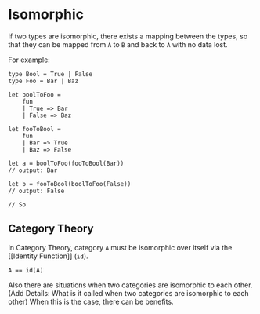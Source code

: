 # Isomorphic

If two types are isomorphic, there exists a mapping between the types, so that they can be mapped from `A` to `B` and back to `A` with no data lost.

For example:

```
type Bool = True | False
type Foo = Bar | Baz

let boolToFoo =
	fun
	| True => Bar
	| False => Baz
	
let fooToBool = 
	fun
	| Bar => True
	| Baz => False
	
let a = boolToFoo(fooToBool(Bar))
// output: Bar

let b = fooToBool(boolToFoo(False))
// output: False

// So 

```

## Category Theory

In Category Theory, category `A` must be isomorphic over itself via the [[Identity Function]] (`id`).

```
A == id(A)
```

Also there are situations when two categories are isomorphic to each other. (Add Details: What is it called when two categories are isomorphic to each other) When this is the case, there can be benefits.
